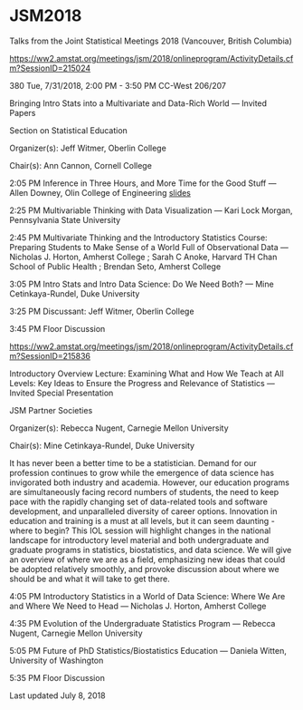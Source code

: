 # JSM2018
Talks from the Joint Statistical Meetings 2018 (Vancouver, British Columbia)

https://ww2.amstat.org/meetings/jsm/2018/onlineprogram/ActivityDetails.cfm?SessionID=215024

380	Tue, 7/31/2018, 2:00 PM - 3:50 PM	CC-West 206/207

Bringing Intro Stats into a Multivariate and Data-Rich World — Invited Papers

Section on Statistical Education

Organizer(s): Jeff Witmer, Oberlin College

Chair(s): Ann Cannon, Cornell College

2:05 PM	Inference in Three Hours, and More Time for the Good Stuff — Allen Downey, Olin College of Engineering [slides](http://allendowney.blogspot.com/2018/06/inference-in-three-hours.html)

2:25 PM	Multivariable Thinking with Data Visualization — Kari Lock Morgan, Pennsylvania State University

2:45 PM	Multivariate Thinking and the Introductory Statistics Course: Preparing Students to Make Sense of a World Full of Observational Data — Nicholas J. Horton, Amherst College ; Sarah C Anoke, Harvard TH Chan School of Public Health ; Brendan Seto, Amherst College

3:05 PM	Intro Stats and Intro Data Science: Do We Need Both? — Mine Cetinkaya-Rundel, Duke University

3:25 PM	Discussant: Jeff Witmer, Oberlin College

3:45 PM	Floor Discussion




https://ww2.amstat.org/meetings/jsm/2018/onlineprogram/ActivityDetails.cfm?SessionID=215836

Introductory Overview Lecture: Examining What and How We Teach at All Levels: Key Ideas to Ensure the Progress and Relevance of Statistics — Invited Special Presentation

JSM Partner Societies

Organizer(s): Rebecca Nugent, Carnegie Mellon University

Chair(s): Mine Cetinkaya-Rundel, Duke University

It has never been a better time to be a statistician. Demand for our profession continues to grow while the emergence of data science has invigorated both industry and academia. However, our education programs are simultaneously facing record numbers of students, the need to keep pace with the rapidly changing set of data-related tools and software development, and unparalleled diversity of career options. Innovation in education and training is a must at all levels, but it can seem daunting - where to begin? This IOL session will highlight changes in the national landscape for introductory level material and both undergraduate and graduate programs in statistics, biostatistics, and data science. We will give an overview of where we are as a field, emphasizing new ideas that could be adopted relatively smoothly, and provoke discussion about where we should be and what it will take to get there.


4:05 PM	Introductory Statistics in a World of Data Science: Where We Are and Where We Need to Head — Nicholas J. Horton, Amherst College

4:35 PM	Evolution of the Undergraduate Statistics Program — Rebecca Nugent, Carnegie Mellon University

5:05 PM	Future of PhD Statistics/Biostatistics Education — Daniela Witten, University of Washington

5:35 PM	Floor Discussion


Last updated July 8, 2018

